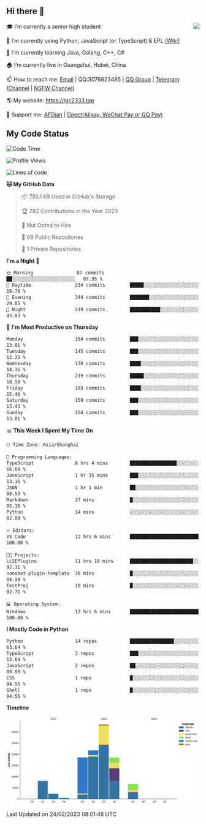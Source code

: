 ## Hi there 👋

<div width="50%">
<img align="right" src="https://readme.lgc2333.top/api?username=lgc2333&show_icons=true" />
</div>

🎓 I’m currently a senior high student

📝 I’m currently using Python, JavaScript (or TypeScript) & EPL [(Wiki)](https://en.wikipedia.org/wiki/Easy_Programming_Language)

📒 I'm currently learning Java, Golang, C++, C#

🏠 I’m currently live in Guangshui, Hubei, China

📫 How to reach me: [Email](mailto:lgc2333@126.com) | QQ:3076823485 | [QQ Group](https://jq.qq.com/?_wv=1027&k=ktwOHdU2) | [Telegram](https://t.me/@lgc2333) ([Channel](https://t.me/stu2333_pd) | [NSFW Channel](https://t.me/stu_collection))

🌎 My website: <https://lgc2333.top>

🤝 Support me: [AFDian](https://afdian.net/@lgc2333) | [Direct(Alipay, WeChat Pay or QQ Pay)](https://s2.loli.net/2022/02/03/MLqe53BjWOAhpcF.png)

## My Code Status

<!--START_SECTION:waka-->
![Code Time](http://img.shields.io/badge/Code%20Time-1%2C062%20hrs%2011%20mins-blue)

![Profile Views](http://img.shields.io/badge/Profile%20Views-7-blue)

![Lines of code](https://img.shields.io/badge/From%20Hello%20World%20I%27ve%20Written-106.7%20thousand%20lines%20of%20code-blue)

**🐱 My GitHub Data** 

> 📦 793.1 kB Used in GitHub's Storage 
 > 
> 🏆 282 Contributions in the Year 2023
 > 
> 🚫 Not Opted to Hire
 > 
> 📜 69 Public Repositories 
 > 
> 🔑 1 Private Repositories 
 > 
**I'm a Night 🦉** 

```text
🌞 Morning                87 commits          ██░░░░░░░░░░░░░░░░░░░░░░░   07.35 % 
🌆 Daytime                234 commits         █████░░░░░░░░░░░░░░░░░░░░   19.76 % 
🌃 Evening                344 commits         ███████░░░░░░░░░░░░░░░░░░   29.05 % 
🌙 Night                  519 commits         ███████████░░░░░░░░░░░░░░   43.83 % 
```
📅 **I'm Most Productive on Thursday** 

```text
Monday                   154 commits         ███░░░░░░░░░░░░░░░░░░░░░░   13.01 % 
Tuesday                  145 commits         ███░░░░░░░░░░░░░░░░░░░░░░   12.25 % 
Wednesday                170 commits         ████░░░░░░░░░░░░░░░░░░░░░   14.36 % 
Thursday                 219 commits         █████░░░░░░░░░░░░░░░░░░░░   18.50 % 
Friday                   183 commits         ████░░░░░░░░░░░░░░░░░░░░░   15.46 % 
Saturday                 159 commits         ███░░░░░░░░░░░░░░░░░░░░░░   13.43 % 
Sunday                   154 commits         ███░░░░░░░░░░░░░░░░░░░░░░   13.01 % 
```


📊 **This Week I Spent My Time On** 

```text
🕑︎ Time Zone: Asia/Shanghai

💬 Programming Languages: 
TypeScript               8 hrs 4 mins        █████████████████░░░░░░░░   66.66 % 
JavaScript               1 hr 35 mins        ███░░░░░░░░░░░░░░░░░░░░░░   13.16 % 
JSON                     1 hr 1 min          ██░░░░░░░░░░░░░░░░░░░░░░░   08.53 % 
Markdown                 37 mins             █░░░░░░░░░░░░░░░░░░░░░░░░   05.16 % 
Python                   14 mins             ░░░░░░░░░░░░░░░░░░░░░░░░░   02.00 % 

🔥 Editors: 
VS Code                  12 hrs 6 mins       █████████████████████████   100.00 % 

🐱‍💻 Projects: 
LLSEPlugins              11 hrs 10 mins      ███████████████████████░░   92.31 % 
nonebot-plugin-template  36 mins             █░░░░░░░░░░░░░░░░░░░░░░░░   04.98 % 
TestProj                 19 mins             █░░░░░░░░░░░░░░░░░░░░░░░░   02.71 % 

💻 Operating System: 
Windows                  12 hrs 6 mins       █████████████████████████   100.00 % 
```

**I Mostly Code in Python** 

```text
Python                   14 repos            ████████████████░░░░░░░░░   63.64 % 
TypeScript               3 repos             ███░░░░░░░░░░░░░░░░░░░░░░   13.64 % 
JavaScript               2 repos             ██░░░░░░░░░░░░░░░░░░░░░░░   09.09 % 
CSS                      1 repo              █░░░░░░░░░░░░░░░░░░░░░░░░   04.55 % 
Shell                    1 repo              █░░░░░░░░░░░░░░░░░░░░░░░░   04.55 % 
```



**Timeline**

![Lines of Code chart](https://raw.githubusercontent.com/lgc2333/lgc2333/main/assets/bar_graph.png)


 Last Updated on 24/02/2023 08:01:48 UTC
<!--END_SECTION:waka-->
